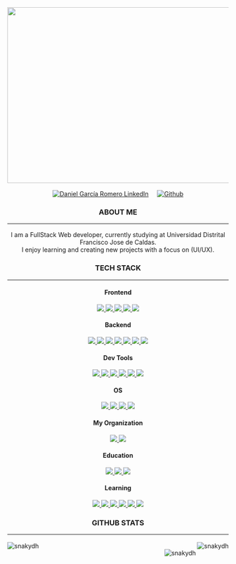 <div align="center">
  <img  src="https://i.pinimg.com/originals/82/4b/87/824b877bf4c731e3fcc13a8881c3e982.jpg" 
width="800" height="400"/>
</div>
<p align="center">
  <a href="https://www.linkedin.com/in/danielgarciadh/"><img align="center" src="https://img.shields.io/badge/linkedin-0077B5.svg?&style=for-the-badge&logo=linkedin&logoColor=white" alt="Daniel García Romero LinkedIn" target="_blank"/></a>
&nbsp;
&nbsp;
  <a href="https://github.com/snakydh">
    <img align="center" src="https://img.shields.io/badge/github-181717.svg?&style=for-the-badge&logo=github" alt="Github" />
  </a>

</p>

<p align=center>
  <h3 align="center">ABOUT ME<hr/></h3>
  <p align="center">
    I am a FullStack Web developer, currently studying at 
    Universidad Distrital Francisco Jose de Caldas. </br>
    I enjoy learning and creating new projects with a focus on (UI/UX).
  </p>

</p>

<h3 align="center">TECH STACK<hr/></h3>

<h4 align="center">Frontend</h4>
<p align="center">
  <a href='https://developer.mozilla.org/en-US/docs/Web/Guide/HTML/HTML5'>
    <img src="https://img.shields.io/badge/html5-e34f26.svg?&style=for-the-badge&logo=html5&logoColor=white" />
  </a>
  <a href='https://developer.mozilla.org/en-US/docs/Web/CSS'>
    <img src="https://img.shields.io/badge/css3-1572B6.svg?&style=for-the-badge&logo=css3&logoColor=white" />
  </a>
  <a href='https://www.chartjs.org/'>
    <img src='https://img.shields.io/badge/Chart.js-FF6384?style=for-the-badge&logo=chartdotjs&logoColor=white' />
  </a>  
  <a href='https://getbootstrap.com/docs/5.1/getting-started/introduction/'>
    <img src='https://img.shields.io/badge/Bootstrap-563D7C?style=for-the-badge&logo=bootstrap&logoColor=white' />
  </a>
  <a href='https://developer.mozilla.org/en-US/docs/Web/JavaScript/Guide'>
    <img src="https://img.shields.io/badge/JavaScript-323330?style=for-the-badge&logo=javascript&logoColor=F7DF1E" />
  </a>
</p>

<h4 align="center">Backend</h4>
<p align="center">
  <a href='https://nodejs.org/en/'>
    <img src='https://img.shields.io/badge/Node.js-339933?style=for-the-badge&logo=nodedotjs&logoColor=white' />
  </a>
  <a href='https://expressjs.com/es/'>
    <img src='https://img.shields.io/badge/Express.js-000000?style=for-the-badge&logo=express&logoColor=white' />
  </a>
    <a href='https://www.mysql.com/'>
    <img src='https://img.shields.io/badge/MySQL-005C84?style=for-the-badge&logo=mysql&logoColor=white' />
  </a>
    <a href='https://jwt.io/'>
    <img src='https://img.shields.io/badge/JWT-000000?style=for-the-badge&logo=JSON%20web%20tokens&logoColor=white' />
  </a>
  <a href='https://www.postgresql.org'>
    <img src='https://img.shields.io/badge/PostgreSQL-316192?style=for-the-badge&logo=postgresql&logoColor=white' />
  </a>
    <a href='https://socket.io/'>
    <img src='https://img.shields.io/badge/Socket.io-010101?&style=for-the-badge&logo=Socket.io&logoColor=white' />
  </a>
    <a href='https://mariadb.org/'>
    <img src='https://img.shields.io/badge/MariaDB-003545?style=for-the-badge&logo=mariadb&logoColor=white' />
  </a>

</p>
<h4 align="center">Dev Tools</h4>
<p align="center">
  <a href='https://git-scm.com/'>
    <img src='https://img.shields.io/badge/git-F05032?logo=git&style=for-the-badge&logoColor=white' />
  </a>
  <a href='https://github.com/'>
    <img src="https://img.shields.io/badge/Github-181717.svg?&style=for-the-badge&logo=github&logoColor=white" />
  </a>
  <a href='https://code.visualstudio.com/'>
    <img src="https://img.shields.io/badge/VSCode-0078D4?style=for-the-badge&logo=visual%20studio%20code&logoColor=white" />
  </a>
      <a href='https://insomnia.rest/'>
    <img src="https://img.shields.io/badge/Insomnia-5849be?style=for-the-badge&logo=Insomnia&logoColor=white" />
  </a>
    <a href='https://www.postman.com/'>
    <img src="https://img.shields.io/badge/Postman-FF6C37?style=for-the-badge&logo=Postman&logoColor=white" />
  </a>
  <a href='https://www.jetbrains.com/es-es/idea/'>
    <img src="https://img.shields.io/badge/IntelliJ_IDEA-000000.svg?style=for-the-badge&logo=intellij-idea&logoColor=white" />
  </a>
</p>
<h4 align="center">OS</h4>
<p align="center">
  <a href='https://www.microsoft.com/es-xl/windows?r=1'>
    <img src='https://img.shields.io/badge/Windows-0078D6?style=for-the-badge&logo=windows&logoColor=white' />
  </a>
  <a href='https://ubuntu.com/download'>
    <img src='https://img.shields.io/badge/Ubuntu-E95420?style=for-the-badge&logo=ubuntu&logoColor=white' />
  </a>
  <a href='https://www.centos.org/'>
    <img src='https://img.shields.io/badge/Cent%20OS-262577?style=for-the-badge&logo=CentOS&logoColor=white' />
  </a>
  <a href='https://es.wikipedia.org/wiki/GNU/Linux'>
    <img src='https://img.shields.io/badge/Linux-FCC624?style=for-the-badge&logo=linux&logoColor=black' />
  </a>

</p>
<h4 align="center">My Organization</h4>
<p align="center">
  <a href='https://www.notion.so/'>
    <img src='https://img.shields.io/badge/Notion-000000?style=for-the-badge&logo=notion&logoColor=white'/>
  </a>
  <a href='https://todoist.com/'>
    <img src='https://img.shields.io/badge/Todoist-E44332?style=for-the-badge&logo=todoist&logoColor=white'/>  
  </a>
</p>
<h4 align="center">Education</h4>
<p align="center">
  <a href='https://platzi.com/p/dangarciadh952/'>
    <img src="https://img.shields.io/badge/Platzi-98CA3F?style=for-the-badge&logo=platzi&logoColor=white" />
  </a>
  <a href='https://www.freecodecamp.org/'>
   <img src='https://img.shields.io/badge/freecodecamp-27273D?style=for-the-badge&logo=freecodecamp&logoColor=white' />
 </a>
   <a href='https://developer.mozilla.org/es/'>
    <img src="https://img.shields.io/badge/MDN_Web_Docs-black?style=for-the-badge&logo=mdnwebdocs&logoColor=white" />
  </a>
</p>
<h4 align="center">Learning</h4>
<p align="center">
  <a href='https://tailwindcss.com/'>
    <img src="https://img.shields.io/badge/Tailwind_CSS-38B2AC?style=for-the-badge&logo=tailwind-css&logoColor=white" />
  </a>
  <a href='https://www.typescriptlang.org/'>
    <img src="https://img.shields.io/badge/typescript-007ACC.svg?&style=for-the-badge&logo=typescript&logoColor=white" />
  </a>
  <a href='https://www.react.org/'>
   <img src='https://img.shields.io/badge/React-20232A?style=for-the-badge&logo=react&logoColor=61DAFB' />
  </a>
  <a href='https://www.docker.com/'>
    <img src='https://img.shields.io/badge/Docker-2CA5E0?style=for-the-badge&logo=docker&logoColor=white' />
  </a> 
  <a href='https://nestjs.com/'>
   <img src='https://img.shields.io/badge/nestjs-E0234E?style=for-the-badge&logo=nestjs&logoColor=white' />
  </a> 
  <a href='https://kubernetes.io/es/'>
   <img src='https://img.shields.io/badge/kubernetes-326ce5.svg?&style=for-the-badge&logo=kubernetes&logoColor=white' />
  </a> 
</p>
<h3 align="center">GITHUB STATS<hr/></h3>
<img align="left" src="https://github-readme-stats.vercel.app/api/top-langs/?username=snakydh&bg_color=DEG,0F1135,2f36a8&color=FFFFFF&theme=tokyonight&show_icons=true&line_height=27&range=all-time" alt="snakydh" />
<img align="right" src="https://github-readme-stats.vercel.app/api?username=snakydh&bg_color=DEG,0F1135,2f36a8&color=FFFFFF&theme=tokyonight&show_icons=true&line_height=27" alt="snakydh" />
<img style="padding-top: 1rem;"align="right" src="https://github-readme-activity-graph.cyclic.app/graph?username=snakydh&bg_color=0F1135&color=FFFFFF&line=FFFFFF&point=61D9FB&area=true&hide_border=true" alt="snakydh" />
